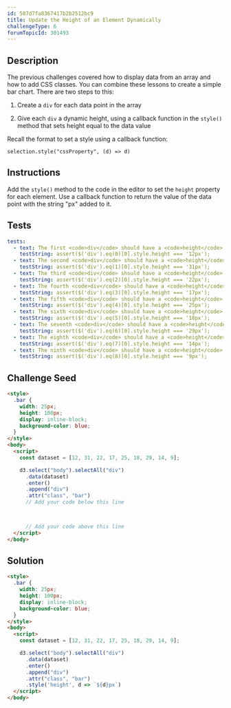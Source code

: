 ```yaml
---
id: 587d7fa8367417b2b2512bc9
title: Update the Height of an Element Dynamically
challengeType: 6
forumTopicId: 301493
---
```


## Description

<section id='description'>

The previous challenges covered how to display data from an array and how to add CSS classes. You can combine these lessons to create a simple bar chart. There are two steps to this:

1) Create a `div` for each data point in the array

2) Give each `div` a dynamic height, using a callback function in the `style()` method that sets height equal to the data value

Recall the format to set a style using a callback function:

`selection.style("cssProperty", (d) => d)`

</section>

## Instructions

<section id='instructions'>

Add the `style()` method to the code in the editor to set the `height` property for each element. Use a callback function to return the value of the data point with the string "px" added to it.

</section>

## Tests

<section id='tests'>

```yml
tests:
  - text: The first <code>div</code> should have a <code>height</code> of 12 pixels.
    testString: assert($('div').eq(0)[0].style.height === '12px');
  - text: The second <code>div</code> should have a <code>height</code> of 31 pixels.
    testString: assert($('div').eq(1)[0].style.height === '31px');
  - text: The third <code>div</code> should have a <code>height</code> of 22 pixels.
    testString: assert($('div').eq(2)[0].style.height === '22px');
  - text: The fourth <code>div</code> should have a <code>height</code> of 17 pixels.
    testString: assert($('div').eq(3)[0].style.height === '17px');
  - text: The fifth <code>div</code> should have a <code>height</code> of 25 pixels.
    testString: assert($('div').eq(4)[0].style.height === '25px');
  - text: The sixth <code>div</code> should have a <code>height</code> of 18 pixels.
    testString: assert($('div').eq(5)[0].style.height === '18px');
  - text: The seventh <code>div</code> should have a <code>height</code> of 29 pixels.
    testString: assert($('div').eq(6)[0].style.height === '29px');
  - text: The eighth <code>div</code> should have a <code>height</code> of 14 pixels.
    testString: assert($('div').eq(7)[0].style.height === '14px');
  - text: The ninth <code>div</code> should have a <code>height</code> of 9 pixels.
    testString: assert($('div').eq(8)[0].style.height === '9px');

```

</section>

## Challenge Seed

<section id='challengeSeed'>

<div id='html-seed'>

```html
<style>
  .bar {
    width: 25px;
    height: 100px;
    display: inline-block;
    background-color: blue;
  }
</style>
<body>
  <script>
    const dataset = [12, 31, 22, 17, 25, 18, 29, 14, 9];

    d3.select("body").selectAll("div")
      .data(dataset)
      .enter()
      .append("div")
      .attr("class", "bar")
      // Add your code below this line



      // Add your code above this line
  </script>
</body>
```

</div>

</section>

## Solution

<section id='solution'>

```html
<style>
  .bar {
    width: 25px;
    height: 100px;
    display: inline-block;
    background-color: blue;
  }
</style>
<body>
  <script>
    const dataset = [12, 31, 22, 17, 25, 18, 29, 14, 9];

    d3.select("body").selectAll("div")
      .data(dataset)
      .enter()
      .append("div")
      .attr("class", "bar")
      .style('height', d => `${d}px`)
  </script>
</body>
```

</section>

